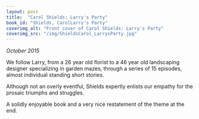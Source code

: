 ```yaml
---
layout: post
title:  "Carol Shields: Larry's Party"
book_id: "Shields, CarolLarry's Party"
coverimg_alt: "Front cover of Carol Shields: Larry's Party"
coverimg_src: "/img/ShieldsCarol_LarrysParty.jpg"
---
```


_October 2015_

We follow Larry, from a 26 year old florist to a 46 year old
landscaping designer specializing in garden mazes, through a series of
15 episodes, almost individual standing short stories.

Although not an overly eventful, Shields expertly enlists our empathy
for the prosaic triumphs and struggles.

A solidly enjoyable book and a very nice restatement of the theme at
the end.
